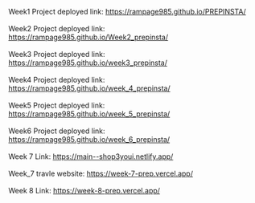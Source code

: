 Week1 Project deployed link: https://rampage985.github.io/PREPINSTA/
<br><br>
Week2 Project deployed link: https://rampage985.github.io/Week2_prepinsta/
<br><br>
Week3 Project deployed link: https://rampage985.github.io/week3_prepinsta/
<br><br>
Week4 Project deployed link: https://rampage985.github.io/week_4_prepinsta/
<br><br>
Week5 Project deployed link: https://rampage985.github.io/week_5_prepinsta/
<br><br>
Week6 Project deployed link: https://rampage985.github.io/week_6_prepinsta/
<br><br>
Week 7 Link: https://main--shop3youi.netlify.app/
<br><br>
Week_7 travle website: https://week-7-prep.vercel.app/
<br><br>
Week 8 Link: https://week-8-prep.vercel.app/
